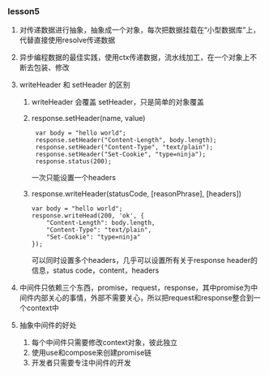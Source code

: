 ### lesson5
1. 对传递数据进行抽象，抽象成一个对象，每次把数据挂载在“小型数据库”上，代替直接使用resolve传递数据
2. 异步编程数据的最佳实践，使用ctx传递数据，流水线加工，在一个对象上不断去包装、修改
3. writeHeader 和 setHeader 的区别

    1. writeHeader 会覆盖 setHeader，只是简单的对象覆盖
    2. response.setHeader(name, value)

       ```
        var body = "hello world";
        response.setHeader("Content-Length", body.length);
        response.setHeader("Content-Type", "text/plain");
        response.setHeader("Set-Cookie", "type=ninja");
        response.status(200);
       ```
       一次只能设置一个headers
    3. response.writeHeader(statusCode, [reasonPhrase], [headers])

        ```
        var body = "hello world";
        response.writeHead(200, 'ok', {
            "Content-Length": body.length,
            "Content-Type": "text/plain",
            "Set-Cookie": "type=ninja"
        });        
        ```
        可以同时设置多个headers，几乎可以设置所有关于response header的信息，status code，content，headers
4. 中间件只依赖三个东西，promise，request，response，其中promise为中间件内部关心的事情，外部不需要关心，所以把request和response整合到一个context中
5. 抽象中间件的好处

    1. 每个中间件只需要修改context对象，彼此独立
    2. 使用use和compose来创建promise链
    3. 开发者只需要专注中间件的开发
